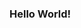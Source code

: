 <h3>Hello World!</h3>
<!-- <p>I'm <b>Yojit</b>, To know more about me <a href="https://yojitshindeportfolio.netlify.app/"><b>Click Here</b></a>.</p> -->
